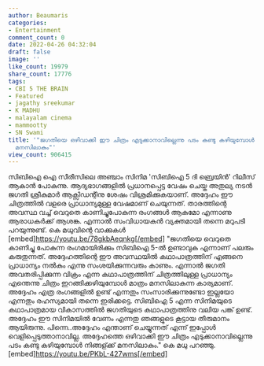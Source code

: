```yaml
---
author: Beaumaris
categories:
- Entertainment
comment_count: 0
date: 2022-04-26 04:32:04
draft: false
image: ''
like_count: 19979
share_count: 17776
tags:
- CBI 5 THE BRAIN
- Featured
- jagathy sreekumar
- K MADHU
- malayalam cinema
- mammootty
- SN Swami
title: '"ജഗതിയെ ഒഴിവാക്കി ഈ ചിത്രം എടുക്കാനാവില്ലെന്നു പടം കണ്ടു കഴിയുമ്പോൾ നിങ്ങള്ക്ക്
  മനസിലാകും"'
view_count: 906415
---
```


സിബിഐ ഐ സീരീസിലെ അഞ്ചാം സിനിമ 'സിബിഐ 5 ദി ബ്രെയിൻ' റിലീസ് ആകാൻ പോകുന്നു. ആദ്യഭാഗങ്ങളിൽ പ്രധാനപ്പെട്ട വേഷം ചെയ്ത അതുല്യ നടൻ ജഗതി ശ്രീകുമാർ ആക്സിഡന്റിനു ശേഷം വിശ്രമിക്കുകയാണ്. അദ്ദേഹം ഈ ചിത്രത്തിൽ വളരെ പ്രാധാന്യമുള്ള വേഷമാണ് ചെയുന്നത്. താരത്തിന്റെ അവസ്ഥ വച്ച് വെറുതെ കാണിച്ചുപോകുന്ന രംഗങ്ങൾ ആകുമോ എന്നാണു ആരാധകർക്ക് ആശങ്ക. എന്നാൽ സംവിധായകൻ വ്യക്തമായി തന്നെ മറുപടി പറയുന്നുണ്ട്. കെ മധുവിന്റെ വാക്കുകൾ [embed]https://youtu.be/78gkbAeqnkg[/embed] "ജഗതിയെ വെറുതെ കാണിച്ചു പോകുന്ന രംഗമായിരിക്കും സിബിഐ 5-ൽ ഉണ്ടാവുക എന്നാണ് പലരും കരുതുന്നത്. അദ്ദേഹത്തിന്റെ ഈ അവസ്ഥയിൽ കഥാപാത്രത്തിന് എങ്ങനെ പ്രാധാന്യം നൽകും എന്നു സംശയിക്കുന്നവരും കാണും. എന്നാൽ ജഗതി അവതരിപ്പിക്കുന്ന വിക്രം എന്ന കഥാപാത്രത്തിന് ചിത്രത്തിലുള്ള പ്രാധാന്യം എന്തെന്നു ചിത്രം ഇറങ്ങിക്കഴിയുമ്പോൾ മാത്രം മനസിലാകുന്ന കാര്യമാണ്. അദ്ദേഹം എത്ര രംഗങ്ങളിൽ ഉണ്ട് എന്നതും സംസാരിക്കുന്നുണ്ടോ ഇല്ലയോ എന്നതും രഹസ്യമായി തന്നെ ഇരിക്കട്ടെ. സിബിഐ 5 എന്ന സിനിമയുടെ കഥാപാത്രമായ വികാസത്തിൽ ജഗതിയുടെ കഥാപാത്രത്തിനു വലിയ പങ്ക് ഉണ്ട്. അദ്ദേഹം ഈ സിനിമയിൽ വേണം എന്നതു ഞങ്ങളുടെ കൂട്ടായ തീരുമാനം ആയിരുന്നു. പിന്നെ..അദ്ദേഹം എന്താണ് ചെയ്യുന്നത് എന്ന് ഇപ്പോൾ വെളിപ്പെടുത്താനാവില്ല. അദ്ദേഹത്തെ ഒഴിവാക്കി ഈ ചിത്രം എടുക്കാനാവില്ലെന്നു പടം കണ്ടു കഴിയുമ്പോൾ നിങ്ങള്ക്ക് മനസിലാകും." കെ മധു പറഞ്ഞു. [embed]https://youtu.be/PKbL-427wms[/embed]